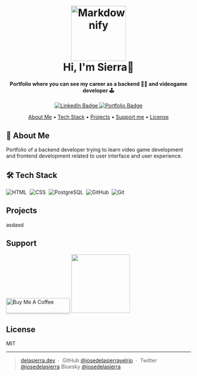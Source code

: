 <h1 align="center">
  <br>
  <a href="https://bsky.app/profile/lasierrayelrio.bsky.social"><img src="/my_web/assets/Duendecillo.png" alt="Markdownify" width="150"></a>
  <br>
  Hi, I'm Sierra👋
  <br>
</h1>


<h4 align="center">Portfolio where you can see my career as a backend 👨‍💻 and videogame developer 🕹️ </h4>

<div id="badges"
    align="center">
    <a href="www.linkedin.com/in/josepedropardo">
        <img src="https://img.shields.io/badge/LinkedIn-blue?style=for-the-badge&logo=linkedin&logoColor=white"
            alt="LinkedIn Badge" />
    </a>
    <a href="#">
        <img src="https://img.shields.io/badge/Portfolio-8A2BE2?style=for-the-badge&&logoColor=white"
            alt="Portfolio Badge" />
    </a>
</div>
<p align="center">
  <a href="#key-features">About Me</a> •
  <a href="#how-to-use"> Tech Stack</a> •
  <a href="#download">Projects</a> •
  <a href="#credits">Support me</a> •
  <a href="#license">License</a>
</p>

## 🧔 About Me
Portfolio of a backend developer trying to learn video game development and frontend development related to user interface and user experience.

## 🛠 Tech Stack

![HTML](https://img.shields.io/badge/-HTML-05122A?style=flat&logo=html5)&nbsp;
![CSS](https://img.shields.io/badge/-CSS-05122A?style=flat&logo=CSS3&logoColor=1572B6)&nbsp;
![PostgreSQL](https://img.shields.io/badge/-PostgreSQL-05122A?style=flat&logo=postgresql&logoColor=white)&nbsp;
![GitHub](https://img.shields.io/badge/-GitHub-05122A?style=flat&logo=github)&nbsp;
![Git](https://img.shields.io/badge/-Git-05122A?style=flat&logo=git)&nbsp;

## Projects

asdasd

## Support
<p>
<a href="#" target="_blank"><img src="https://www.buymeacoffee.com/assets/img/custom_images/purple_img.png" alt="Buy Me A Coffee" style="height: 41px !important;width: 174px !important;box-shadow: 0px 3px 2px 0px rgba(190, 190, 190, 0.5) !important;-webkit-box-shadow: 0px 3px 2px 0px rgba(190, 190, 190, 0.5) !important;" ></a>
<a href="#">
	<img src="https://c5.patreon.com/external/logo/become_a_patron_button@2x.png" width="160">
</a>
</a>

## License

MIT

---

> [delasierra.dev](#) &nbsp;&middot;&nbsp;
> GitHub [@josedelasierrayelrio](https://github.com/josedelasierrayelrio) &nbsp;&middot;&nbsp;
> Twitter [@josedelasierra](https://twitter.com/josedelasierra)
> Bluesky [@josedelasierra](https://bsky.app/profile/lasierrayelrio.bsky.social)


